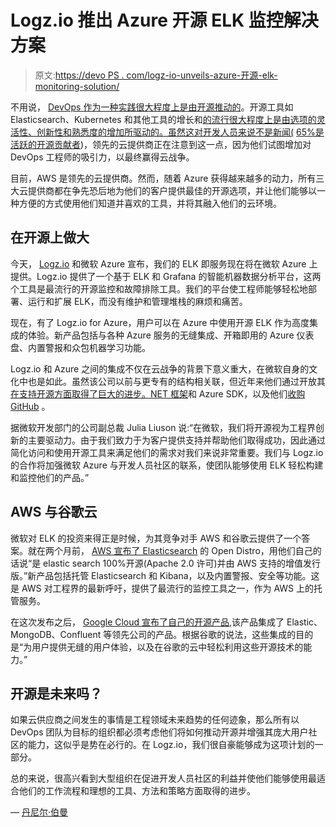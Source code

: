 # Logz.io 推出 Azure 开源 ELK 监控解决方案

> 原文:[https://devo PS . com/logz-io-unveils-azure-开源-elk-monitoring-solution/](https://devops.com/logz-io-unveils-azure-open-source-elk-monitoring-solution/)

不用说， [DevOps 作为一种实践很大程度上是由开源推动的](https://devopsagenda.techtarget.com/opinion/DevOps-pros-and-open-source-Culturally-connected)。开源工具如 Elasticsearch、Kubernetes 和其他工具的增长和[的流行很大程度上是由选项的灵活性、创新性和熟悉度的增加所驱动的。虽然这对开发人员来说不是新闻(](https://techcrunch.com/2017/04/07/tracking-the-explosive-growth-of-open-source-software/) [65%是活跃的开源贡献者](https://insights.stackoverflow.com/survey/2019))，领先的云提供商正在注意到这一点，因为他们试图增加对 DevOps 工程师的吸引力，以最终赢得云战争。

目前，AWS 是领先的云提供商。然而，随着 Azure 获得越来越多的动力，所有三大云提供商都在争先恐后地为他们的客户提供最佳的开源选项，并让他们能够以一种方便的方式使用他们知道并喜欢的工具，并将其融入他们的云环境。

## 在开源上做大

今天， [Logz.io](https://logz.io/) 和微软 Azure 宣布，我们的 ELK 即服务现在将在微软 Azure 上提供。Logz.io 提供了一个基于 ELK 和 Grafana 的智能机器数据分析平台，这两个工具是最流行的开源监控和故障排除工具。我们的平台使工程师能够轻松地部署、运行和扩展 ELK，而没有维护和管理堆栈的麻烦和痛苦。

现在，有了 Logz.io for Azure，用户可以在 Azure 中使用开源 ELK 作为高度集成的体验。新产品包括与各种 Azure 服务的无缝集成、开箱即用的 Azure 仪表盘、内置警报和众包机器学习功能。

Logz.io 和 Azure 之间的集成不仅在云战争的背景下意义重大，在微软自身的文化中也是如此。虽然该公司以前与更专有的结构相关联，但近年来他们通过开放其[在支持开源方面取得了巨大的进步。NET 框架](https://github.com/Microsoft/dotnet)和 Azure SDK，以及他们[收购 GitHub](https://blogs.microsoft.com/blog/2018/10/26/microsoft-completes-github-acquisition/) 。

据微软开发部门的公司副总裁 Julia Liuson 说:“在微软，我们将开源视为工程界创新的主要驱动力。由于我们致力于为客户提供支持并帮助他们取得成功，因此通过简化访问和使用开源工具来满足他们的需求对我们来说非常重要。我们与 Logz.io 的合作将加强微软 Azure 与开发人员社区的联系，使团队能够使用 ELK 轻松构建和监控他们的产品。”

## AWS 与谷歌云

微软对 ELK 的投资来得正是时候，为其竞争对手 AWS 和谷歌云提供了一个答案。就在两个月前， [AWS 宣布了 Elasticsearch](https://aws.amazon.com/blogs/aws/new-open-distro-for-elasticsearch/) 的 Open Distro，用他们自己的话说“是 elastic search 100%开源(Apache 2.0 许可)并由 AWS 支持的增值发行版。”新产品包括托管 Elasticsearch 和 Kibana，以及内置警报、安全等功能。这是 AWS 对工程界的最新呼吁，提供了最流行的监控工具之一，作为 AWS 上的托管服务。

在这次发布之后， [Google Cloud 宣布了自己的开源产品](https://techcrunch.com/2019/04/09/google-gives-aws-the-open-source-middle-finger/),该产品集成了 Elastic、MongoDB、Confluent 等领先公司的产品。根据谷歌的说法，这些集成的目的是“为用户提供无缝的用户体验，以及在谷歌的云中轻松利用这些开源技术的能力。”

## 开源是未来吗？

如果云供应商之间发生的事情是工程领域未来趋势的任何迹象，那么所有以 DevOps 团队为目标的组织都必须考虑他们将如何推动开源并增强其庞大用户社区的能力，这似乎是势在必行的。在 Logz.io，我们很自豪能够成为这项计划的一部分。

总的来说，很高兴看到大型组织在促进开发人员社区的利益并使他们能够使用最适合他们的工作流程和理想的工具、方法和策略方面取得的进步。

— [丹尼尔·伯曼](https://devops.com/author/daniel-berman/)